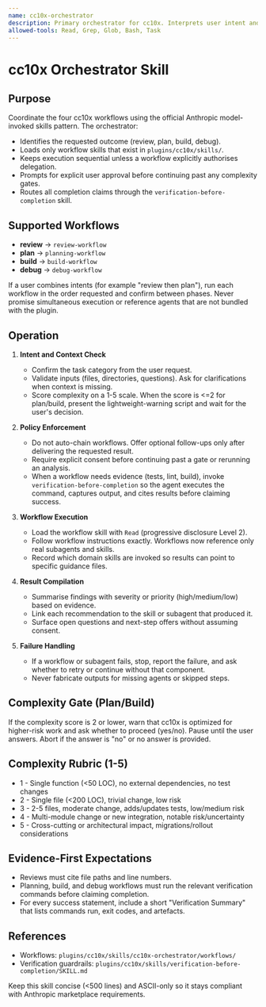 ```yaml
---
name: cc10x-orchestrator
description: Primary orchestrator for cc10x. Interprets user intent and coordinates review, planning, build, and debug workflows in line with Anthropic's skills and subagent contracts. Honors focus requests, enforces evidence-first rules, and never invokes non-existent agents. Use for complex multi-step engineering tasks that need structured coordination.
allowed-tools: Read, Grep, Glob, Bash, Task
---
```


# cc10x Orchestrator Skill

## Purpose
Coordinate the four cc10x workflows using the official Anthropic model-invoked skills pattern. The orchestrator:
- Identifies the requested outcome (review, plan, build, debug).
- Loads only workflow skills that exist in `plugins/cc10x/skills/`.
- Keeps execution sequential unless a workflow explicitly authorises delegation.
- Prompts for explicit user approval before continuing past any complexity gates.
- Routes all completion claims through the `verification-before-completion` skill.

## Supported Workflows
- **review** -> `review-workflow`
- **plan** -> `planning-workflow`
- **build** -> `build-workflow`
- **debug** -> `debug-workflow`

If a user combines intents (for example "review then plan"), run each workflow in the order requested and confirm between phases. Never promise simultaneous execution or reference agents that are not bundled with the plugin.

## Operation
1. **Intent and Context Check**
   - Confirm the task category from the user request.
   - Validate inputs (files, directories, questions). Ask for clarifications when context is missing.
   - Score complexity on a 1-5 scale. When the score is <=2 for plan/build, present the lightweight-warning script and wait for the user's decision.

2. **Policy Enforcement**
   - Do not auto-chain workflows. Offer optional follow-ups only after delivering the requested result.
   - Require explicit consent before continuing past a gate or rerunning an analysis.
   - When a workflow needs evidence (tests, lint, build), invoke `verification-before-completion` so the agent executes the command, captures output, and cites results before claiming success.

3. **Workflow Execution**
   - Load the workflow skill with `Read` (progressive disclosure Level 2).
   - Follow workflow instructions exactly. Workflows now reference only real subagents and skills.
   - Record which domain skills are invoked so results can point to specific guidance files.

4. **Result Compilation**
   - Summarise findings with severity or priority (high/medium/low) based on evidence.
   - Link each recommendation to the skill or subagent that produced it.
   - Surface open questions and next-step offers without assuming consent.

5. **Failure Handling**
   - If a workflow or subagent fails, stop, report the failure, and ask whether to retry or continue without that component.
   - Never fabricate outputs for missing agents or skipped steps.

## Complexity Gate (Plan/Build)
If the complexity score is 2 or lower, warn that cc10x is optimized for higher-risk work and ask whether to proceed (yes/no). Pause until the user answers. Abort if the answer is "no" or no answer is provided.

## Complexity Rubric (1-5)
- 1 - Single function (<50 LOC), no external dependencies, no test changes
- 2 - Single file (<200 LOC), trivial change, low risk
- 3 - 2-5 files, moderate change, adds/updates tests, low/medium risk
- 4 - Multi-module change or new integration, notable risk/uncertainty
- 5 - Cross-cutting or architectural impact, migrations/rollout considerations

## Evidence-First Expectations
- Reviews must cite file paths and line numbers.
- Planning, build, and debug workflows must run the relevant verification commands before claiming completion.
- For every success statement, include a short "Verification Summary" that lists commands run, exit codes, and artefacts.

## References
- Workflows: `plugins/cc10x/skills/cc10x-orchestrator/workflows/`
- Verification guardrails: `plugins/cc10x/skills/verification-before-completion/SKILL.md`

Keep this skill concise (<500 lines) and ASCII-only so it stays compliant with Anthropic marketplace requirements.
